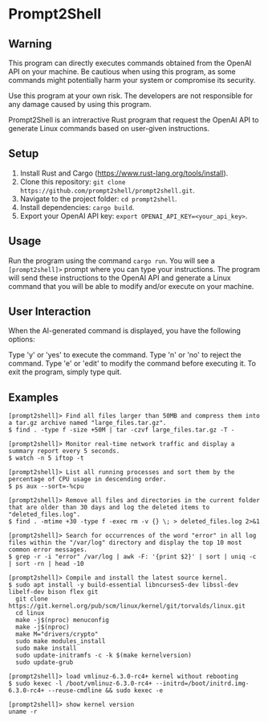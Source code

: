 # Prompt2Shell

## Warning

This program can directly executes commands obtained from the OpenAI API on your machine. Be cautious when using this program, as some commands might potentially harm your system or compromise its security.

Use this program at your own risk. The developers are not responsible for any damage caused by using this program.

Prompt2Shell is an intreractive Rust program that request the OpenAI API to generate Linux commands based on user-given instructions.

## Setup

1. Install Rust and Cargo (https://www.rust-lang.org/tools/install).
2. Clone this repository: `git clone https://github.com/prompt2shell/prompt2shell.git`.
3. Navigate to the project folder: `cd prompt2shell`.
4. Install dependencies: `cargo build`.
5. Export your OpenAI API key: `export OPENAI_API_KEY=<your_api_key>`.

## Usage

Run the program using the command `cargo run`. You will see a `[prompt2shell]>` prompt where you can type your instructions. The program will send these instructions to the OpenAI API and generate a Linux command that you will be able to modify and/or execute on your machine.

## User Interaction

When the AI-generated command is displayed, you have the following options:

Type 'y' or 'yes' to execute the command.
Type 'n' or 'no' to reject the command.
Type 'e' or 'edit' to modify the command before executing it.
To exit the program, simply type quit.

## Examples
```
[prompt2shell]> Find all files larger than 50MB and compress them into a tar.gz archive named "large_files.tar.gz".
$ find . -type f -size +50M | tar -czvf large_files.tar.gz -T -
```

```
[prompt2shell]> Monitor real-time network traffic and display a summary report every 5 seconds.
$ watch -n 5 iftop -t
```

```
[prompt2shell]> List all running processes and sort them by the percentage of CPU usage in descending order.
$ ps aux --sort=-%cpu
```

```
[prompt2shell]> Remove all files and directories in the current folder that are older than 30 days and log the deleted items to "deleted_files.log".
$ find . -mtime +30 -type f -exec rm -v {} \; > deleted_files.log 2>&1
```

```
[prompt2shell]> Search for occurrences of the word "error" in all log files within the "/var/log" directory and display the top 10 most common error messages.
$ grep -r -i "error" /var/log | awk -F: '{print $2}' | sort | uniq -c | sort -rn | head -10
```

```
[prompt2shell]> Compile and install the latest source kernel.
$ sudo apt install -y build-essential libncurses5-dev libssl-dev libelf-dev bison flex git
  git clone https://git.kernel.org/pub/scm/linux/kernel/git/torvalds/linux.git
  cd linux
  make -j$(nproc) menuconfig
  make -j$(nproc)
  make M="drivers/crypto"
  sudo make modules_install
  sudo make install
  sudo update-initramfs -c -k $(make kernelversion)
  sudo update-grub
```

```
[prompt2shell]> load vmlinuz-6.3.0-rc4+ kernel without rebooting
$ sudo kexec -l /boot/vmlinuz-6.3.0-rc4+ --initrd=/boot/initrd.img-6.3.0-rc4+ --reuse-cmdline && sudo kexec -e
```

```
[prompt2shell]> show kernel version
uname -r
```
